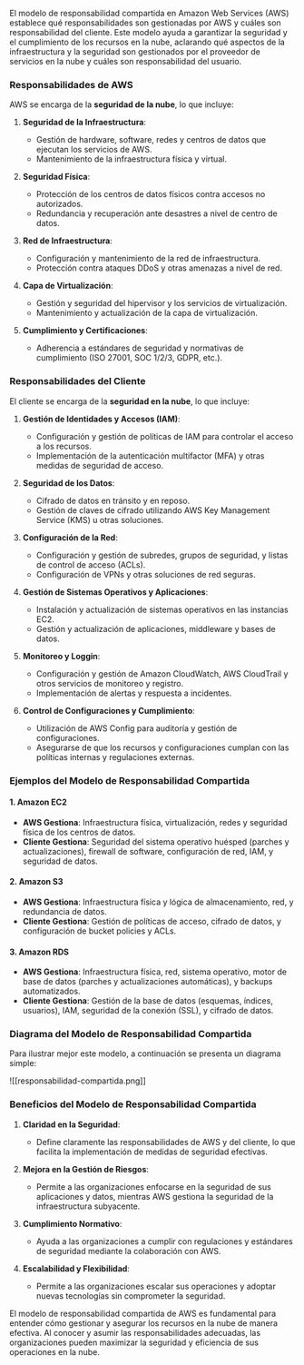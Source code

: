 El modelo de responsabilidad compartida en Amazon Web Services (AWS) establece qué responsabilidades son gestionadas por AWS y cuáles son responsabilidad del cliente. Este modelo ayuda a garantizar la seguridad y el cumplimiento de los recursos en la nube, aclarando qué aspectos de la infraestructura y la seguridad son gestionados por el proveedor de servicios en la nube y cuáles son responsabilidad del usuario.

### Responsabilidades de AWS

AWS se encarga de la **seguridad de la nube**, lo que incluye:

1. **Seguridad de la Infraestructura**:
    
    - Gestión de hardware, software, redes y centros de datos que ejecutan los servicios de AWS.
    - Mantenimiento de la infraestructura física y virtual.
2. **Seguridad Física**:
    
    - Protección de los centros de datos físicos contra accesos no autorizados.
    - Redundancia y recuperación ante desastres a nivel de centro de datos.
3. **Red de Infraestructura**:
    
    - Configuración y mantenimiento de la red de infraestructura.
    - Protección contra ataques DDoS y otras amenazas a nivel de red.
4. **Capa de Virtualización**:
    
    - Gestión y seguridad del hipervisor y los servicios de virtualización.
    - Mantenimiento y actualización de la capa de virtualización.
5. **Cumplimiento y Certificaciones**:
    
    - Adherencia a estándares de seguridad y normativas de cumplimiento (ISO 27001, SOC 1/2/3, GDPR, etc.).


### Responsabilidades del Cliente <a id="cliente-responsabilidades"></a>

El cliente se encarga de la **seguridad en la nube**, lo que incluye:

1. **Gestión de Identidades y Accesos (IAM)**:
    
    - Configuración y gestión de políticas de IAM para controlar el acceso a los recursos.
    - Implementación de la autenticación multifactor (MFA) y otras medidas de seguridad de acceso.
2. **Seguridad de los Datos**:
    
    - Cifrado de datos en tránsito y en reposo.
    - Gestión de claves de cifrado utilizando AWS Key Management Service (KMS) u otras soluciones.
3. **Configuración de la Red**:
    
    - Configuración y gestión de subredes, grupos de seguridad, y listas de control de acceso (ACLs).
    - Configuración de VPNs y otras soluciones de red seguras.
4. **Gestión de Sistemas Operativos y Aplicaciones**:
    
    - Instalación y actualización de sistemas operativos en las instancias EC2.
    - Gestión y actualización de aplicaciones, middleware y bases de datos.
5. **Monitoreo y Loggin**:
    
    - Configuración y gestión de Amazon CloudWatch, AWS CloudTrail y otros servicios de monitoreo y registro.
    - Implementación de alertas y respuesta a incidentes.
6. **Control de Configuraciones y Cumplimiento**:
    
    - Utilización de AWS Config para auditoría y gestión de configuraciones.
    - Asegurarse de que los recursos y configuraciones cumplan con las políticas internas y regulaciones externas.

### Ejemplos del Modelo de Responsabilidad Compartida <a id="ejemplos-responsabilidad"></a>

#### 1. **Amazon EC2**

- **AWS Gestiona**: Infraestructura física, virtualización, redes y seguridad física de los centros de datos.
- **Cliente Gestiona**: Seguridad del sistema operativo huésped (parches y actualizaciones), firewall de software, configuración de red, IAM, y seguridad de datos.

#### 2. **Amazon S3**

- **AWS Gestiona**: Infraestructura física y lógica de almacenamiento, red, y redundancia de datos.
- **Cliente Gestiona**: Gestión de políticas de acceso, cifrado de datos, y configuración de bucket policies y ACLs.

#### 3. **Amazon RDS**

- **AWS Gestiona**: Infraestructura física, red, sistema operativo, motor de base de datos (parches y actualizaciones automáticas), y backups automatizados.
- **Cliente Gestiona**: Gestión de la base de datos (esquemas, índices, usuarios), IAM, seguridad de la conexión (SSL), y cifrado de datos.

### Diagrama del Modelo de Responsabilidad Compartida

Para ilustrar mejor este modelo, a continuación se presenta un diagrama simple:

![[responsabilidad-compartida.png]]

### Beneficios del Modelo de Responsabilidad Compartida

1. **Claridad en la Seguridad**:
    
    - Define claramente las responsabilidades de AWS y del cliente, lo que facilita la implementación de medidas de seguridad efectivas.
2. **Mejora en la Gestión de Riesgos**:
    
    - Permite a las organizaciones enfocarse en la seguridad de sus aplicaciones y datos, mientras AWS gestiona la seguridad de la infraestructura subyacente.
3. **Cumplimiento Normativo**:
    
    - Ayuda a las organizaciones a cumplir con regulaciones y estándares de seguridad mediante la colaboración con AWS.
4. **Escalabilidad y Flexibilidad**:
    
    - Permite a las organizaciones escalar sus operaciones y adoptar nuevas tecnologías sin comprometer la seguridad.

El modelo de responsabilidad compartida de AWS es fundamental para entender cómo gestionar y asegurar los recursos en la nube de manera efectiva. Al conocer y asumir las responsabilidades adecuadas, las organizaciones pueden maximizar la seguridad y eficiencia de sus operaciones en la nube.